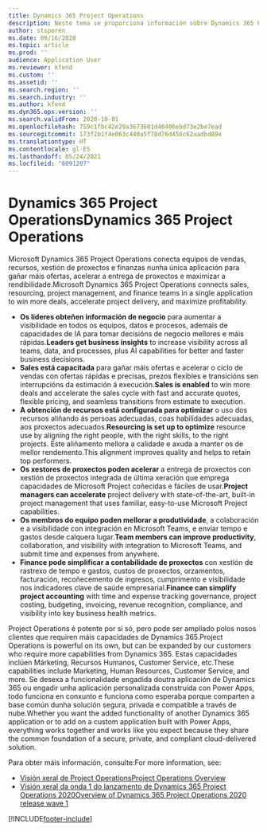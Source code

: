 ```yaml
---
title: Dynamics 365 Project Operations
description: Neste tema se proporciona información sobre Dynamics 365 Project Operations.
author: stsporen
ms.date: 09/16/2020
ms.topic: article
ms.prod: ''
audience: Application User
ms.reviewer: kfend
ms.custom: ''
ms.assetid: ''
ms.search.region: ''
ms.search.industry: ''
ms.author: kfend
ms.dyn365.ops.version: ''
ms.search.validFrom: 2020-10-01
ms.openlocfilehash: 759c1fbc42e29a3673601d46406ebd73e2be7ead
ms.sourcegitcommit: 173f2b1f4e063c440a5f78d76d456c62aadbd89e
ms.translationtype: HT
ms.contentlocale: gl-ES
ms.lasthandoff: 05/24/2021
ms.locfileid: "6091207"
---
```

# <a name="dynamics-365-project-operations"></a><span data-ttu-id="0b529-103">Dynamics 365 Project Operations</span><span class="sxs-lookup"><span data-stu-id="0b529-103">Dynamics 365 Project Operations</span></span>

<span data-ttu-id="0b529-104">Microsoft Dynamics 365 Project Operations conecta equipos de vendas, recursos, xestión de proxectos e finanzas nunha única aplicación para gañar máis ofertas, acelerar a entrega de proxectos e maximizar a rendibilidade.</span><span class="sxs-lookup"><span data-stu-id="0b529-104">Microsoft Dynamics 365 Project Operations connects sales, resourcing, project management, and finance teams in a single application to win more deals, accelerate project delivery, and maximize profitability.</span></span>

-   <span data-ttu-id="0b529-105">**Os líderes obteñen información de negocio** para aumentar a visibilidade en todos os equipos, datos e procesos, ademais de capacidades de IA para tomar decisións de negocio mellores e máis rápidas.</span><span class="sxs-lookup"><span data-stu-id="0b529-105">**Leaders get business insights** to increase visibility across all teams, data, and processes, plus AI capabilities for better and faster business decisions.</span></span>
-   <span data-ttu-id="0b529-106">**Sales está capacitada** para gañar máis ofertas e acelerar o ciclo de vendas con ofertas rápidas e precisas, prezos flexibles e transicións sen interrupcións da estimación á execución.</span><span class="sxs-lookup"><span data-stu-id="0b529-106">**Sales is enabled** to win more deals and accelerate the sales cycle with fast and accurate quotes, flexible pricing, and seamless transitions from estimate to execution.</span></span>
-   <span data-ttu-id="0b529-107">**A obtención de recursos está configurada para optimizar** o uso dos recursos aliñando ás persoas adecuadas, coas habilidades adecuadas, aos proxectos adecuados.</span><span class="sxs-lookup"><span data-stu-id="0b529-107">**Resourcing is set up to optimize** resource use by aligning the right people, with the right skills, to the right projects.</span></span> <span data-ttu-id="0b529-108">Este aliñamento mellora a calidade e axuda a manter os de mellor rendemento.</span><span class="sxs-lookup"><span data-stu-id="0b529-108">This alignment improves quality and helps to retain top performers.</span></span>
-   <span data-ttu-id="0b529-109">**Os xestores de proxectos poden acelerar** a entrega de proxectos con xestión de proxectos integrada de última xeración que emprega capacidades de Microsoft Project coñecidas e fáciles de usar.</span><span class="sxs-lookup"><span data-stu-id="0b529-109">**Project managers can accelerate** project delivery with state-of-the-art, built-in project management that uses familiar, easy-to-use Microsoft Project capabilities.</span></span>
-   <span data-ttu-id="0b529-110">**Os membros do equipo poden mellorar a produtividade**, a colaboración e a visibilidade con integración en Microsoft Teams, e enviar tempo e gastos desde calquera lugar.</span><span class="sxs-lookup"><span data-stu-id="0b529-110">**Team members can improve productivity**, collaboration, and visibility with integration to Microsoft Teams, and submit time and expenses from anywhere.</span></span>
-   <span data-ttu-id="0b529-111">**Finance pode simplificar a contabilidade de proxectos** con xestión de rastrexo de tempo e gastos, custos de proxectos, orzamentos, facturación, recoñecemento de ingresos, cumprimento e visibilidade nos indicadores clave de saúde empresarial.</span><span class="sxs-lookup"><span data-stu-id="0b529-111">**Finance can simplify project accounting** with time and expense tracking governance, project costing, budgeting, invoicing, revenue recognition, compliance, and visibility into key business health metrics.</span></span>

<span data-ttu-id="0b529-112">Project Operations é potente por si só, pero pode ser ampliado polos nosos clientes que requiren máis capacidades de Dynamics 365.</span><span class="sxs-lookup"><span data-stu-id="0b529-112">Project Operations is powerful on its own, but can be expanded by our customers who require more capabilities from Dynamics 365.</span></span> <span data-ttu-id="0b529-113">Estas capacidades inclúen Márketing, Recursos Humanos, Customer Service, etc.</span><span class="sxs-lookup"><span data-stu-id="0b529-113">These capabilities include Marketing, Human Resources, Customer Service, and more.</span></span> <span data-ttu-id="0b529-114">Se desexa a funcionalidade engadida doutra aplicación de Dynamics 365 ou engadir unha aplicación personalizada construída con Power Apps, todo funciona en conxunto e funciona como esperaba porque comparten a base común dunha solución segura, privada e compatible a través de nube.</span><span class="sxs-lookup"><span data-stu-id="0b529-114">Whether you want the added functionality of another Dynamics 365 application or to add on a custom application built with Power Apps, everything works together and works like you expect because they share the common foundation of a secure, private, and compliant cloud-delivered solution.</span></span>

<span data-ttu-id="0b529-115">Para obter máis información, consulte:</span><span class="sxs-lookup"><span data-stu-id="0b529-115">For more information, see:</span></span>

- [<span data-ttu-id="0b529-116">Visión xeral de Project Operations</span><span class="sxs-lookup"><span data-stu-id="0b529-116">Project Operations Overview</span></span>](https://dynamics.microsoft.com/en-us/project-operations/overview/)
- [<span data-ttu-id="0b529-117">Visión xeral da onda 1 do lanzamento de Dynamics 365 Project Operations 2020</span><span class="sxs-lookup"><span data-stu-id="0b529-117">Overview of Dynamics 365 Project Operations 2020 release wave 1</span></span>](/dynamics365-release-plan/2020wave1/dynamics365-project-operations/)



[!INCLUDE[footer-include](includes/footer-banner.md)]
